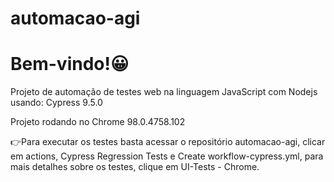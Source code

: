 # automacao-agi

# Bem-vindo!😀


Projeto de automação de testes web na linguagem JavaScript com Nodejs usando:
 Cypress 9.5.0

Projeto rodando no Chrome 98.0.4758.102


👉Para executar os testes basta acessar o repositório automacao-agi, clicar em actions, Cypress Regression Tests e Create workflow-cypress.yml, para mais detalhes sobre os testes, clique em UI-Tests - Chrome.



